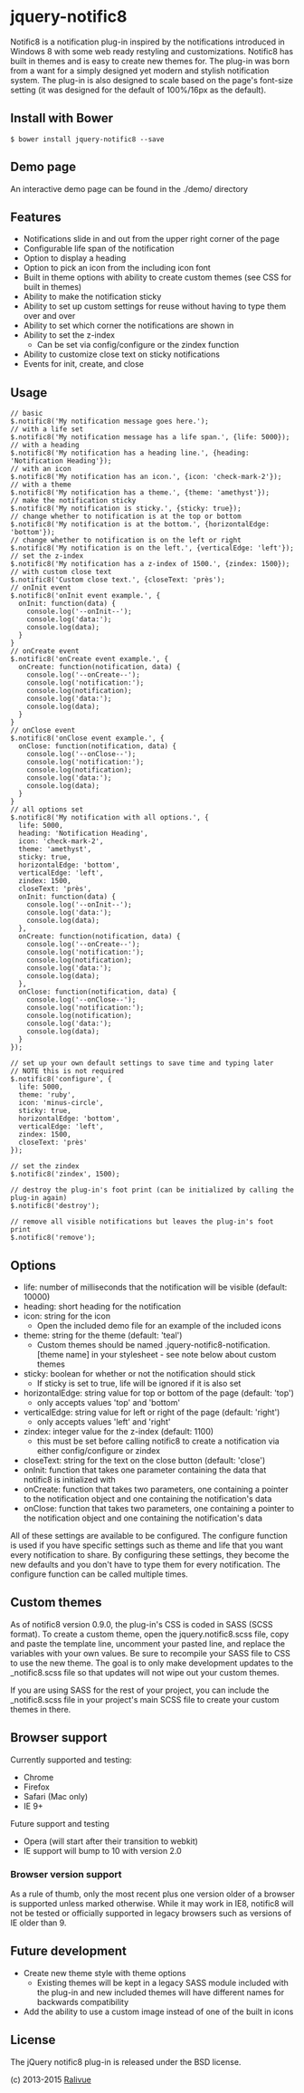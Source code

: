 # jquery-notific8

Notific8 is a notification plug-in inspired by the notifications introduced in Windows 8 with some web ready restyling and customizations. Notific8 has built in themes and is easy to create new themes for. The plug-in was born from a want for a simply designed yet modern and stylish notification system. The plug-in is also designed to scale based on the page's font-size setting (it was designed for the default of 100%/16px as the default).

## Install with Bower

    $ bower install jquery-notific8 --save

## Demo page

An interactive demo page can be found in the ./demo/ directory

## Features

* Notifications slide in and out from the upper right corner of the page
* Configurable life span of the notification
* Option to display a heading
* Option to pick an icon from the including icon font
* Built in theme options with ability to create custom themes (see CSS for built in themes)
* Ability to make the notification sticky
* Ability to set up custom settings for reuse without having to type them over and over
* Ability to set which corner the notifications are shown in
* Ability to set the z-index
    * Can be set via config/configure or the zindex function
* Ability to customize close text on sticky notifications
* Events for init, create, and close

## Usage

    // basic
    $.notific8('My notification message goes here.');
    // with a life set
    $.notific8('My notification message has a life span.', {life: 5000});
    // with a heading
    $.notific8('My notification has a heading line.', {heading: 'Notification Heading'});
    // with an icon
    $.notific8('My notification has an icon.', {icon: 'check-mark-2'});
    // with a theme
    $.notific8('My notification has a theme.', {theme: 'amethyst'});
    // make the notification sticky
    $.notific8('My notification is sticky.', {sticky: true});
    // change whether to notification is at the top or bottom
    $.notific8('My notification is at the bottom.', {horizontalEdge: 'bottom'});
    // change whether to notification is on the left or right
    $.notific8('My notification is on the left.', {verticalEdge: 'left'});
    // set the z-index
    $.notific8('My notification has a z-index of 1500.', {zindex: 1500});
    // with custom close text
    $.notific8('Custom close text.', {closeText: 'près');
    // onInit event
    $.notific8('onInit event example.', {
      onInit: function(data) {
        console.log('--onInit--');
        console.log('data:');
        console.log(data);
      }
    }
    // onCreate event
    $.notific8('onCreate event example.', {
      onCreate: function(notification, data) {
        console.log('--onCreate--');
        console.log('notification:');
        console.log(notification);
        console.log('data:');
        console.log(data);
      }
    }
    // onClose event
    $.notific8('onClose event example.', {
      onClose: function(notification, data) {
        console.log('--onClose--');
        console.log('notification:');
        console.log(notification);
        console.log('data:');
        console.log(data);
      }
    }
    // all options set
    $.notific8('My notification with all options.', {
      life: 5000,
      heading: 'Notification Heading',
      icon: 'check-mark-2',
      theme: 'amethyst',
      sticky: true,
      horizontalEdge: 'bottom',
      verticalEdge: 'left',
      zindex: 1500,
      closeText: 'près',
      onInit: function(data) {
        console.log('--onInit--');
        console.log('data:');
        console.log(data);
      },
      onCreate: function(notification, data) {
        console.log('--onCreate--');
        console.log('notification:');
        console.log(notification);
        console.log('data:');
        console.log(data);
      },
      onClose: function(notification, data) {
        console.log('--onClose--');
        console.log('notification:');
        console.log(notification);
        console.log('data:');
        console.log(data);
      }
    });

    // set up your own default settings to save time and typing later
    // NOTE this is not required
    $.notific8('configure', {
      life: 5000,
      theme: 'ruby',
      icon: 'minus-circle',
      sticky: true,
      horizontalEdge: 'bottom',
      verticalEdge: 'left',
      zindex: 1500,
      closeText: 'près'
    });

    // set the zindex
    $.notific8('zindex', 1500);

    // destroy the plug-in's foot print (can be initialized by calling the plug-in again)
    $.notific8('destroy');

    // remove all visible notifications but leaves the plug-in's foot print
    $.notific8('remove');


## Options

* life: number of milliseconds that the notification will be visible (default: 10000)
* heading: short heading for the notification
* icon: string for the icon
    * Open the included demo file for an example of the included icons
* theme: string for the theme (default: 'teal')
    * Custom themes should be named .jquery-notific8-notification.[theme name] in your stylesheet - see note below about custom themes
* sticky: boolean for whether or not the notification should stick
    * If sticky is set to true, life will be ignored if it is also set
* horizontalEdge: string value for top or bottom of the page (default: 'top')
    * only accepts values 'top' and 'bottom'
* verticalEdge: string value for left or right of the page (default: 'right')
    * only accepts values 'left' and 'right'
* zindex: integer value for the z-index (default: 1100)
    * this must be set before calling notific8 to create a notification via either config/configure or zindex
* closeText: string for the text on the close button (default: 'close')
* onInit: function that takes one parameter containing the data that notific8 is initialized with
* onCreate: function that takes two parameters, one containing a pointer to the notification object and one containing the notification's data
* onClose: function that takes two parameters, one containing a pointer to the notification object and one containing the notification's data

All of these settings are available to be configured. The configure function is used if you have specific settings such as theme and life that you want every notification to share. By configuring these settings, they become the new defaults and you don't have to type them for every notification. The configure function can be called multiple times.

## Custom themes
As of notific8 version 0.9.0, the plug-in's CSS is coded in SASS (SCSS format). To create a custom theme, open the jquery.notific8.scss file, copy and paste the template line, uncomment your pasted line, and replace the variables with your own values. Be sure to recompile your SASS file to CSS to use the new theme. The goal is to only make development updates to the _notific8.scss file so that updates will not wipe out your custom themes.

If you are using SASS for the rest of your project, you can include the _notific8.scss file in your project's main SCSS file to create your custom themes in there.

## Browser support

Currently supported and testing:

* Chrome
* Firefox
* Safari (Mac only)
* IE 9+

Future support and testing

* Opera (will start after their transition to webkit)
* IE support will bump to 10 with version 2.0

### Browser version support

As a rule of thumb, only the most recent plus one version older of a browser is supported unless marked otherwise. While it may work in IE8, notific8 will not be tested or officially supported in legacy browsers such as versions of IE older than 9.

## Future development

* Create new theme style with theme options
    * Existing themes will be kept in a legacy SASS module included with the plug-in and new included themes will have different names for backwards compatibility
* Add the ability to use a custom image instead of one of the built in icons

## License

The jQuery notific8 plug-in is released under the BSD license.

(c) 2013-2015 [Ralivue](http://ralivue.com)
